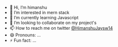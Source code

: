 - 👋 Hi, I’m himanshu
- 👀 I’m interested in mern stack
- 🌱 I’m currently learning Javascript 
- 💞️ I’m looking to collaborate on my project's 
- 📫 How to reach me on twitter <a href="https://twitter.com/HimanshuJaysw14" target = blanck >@HimanshuJaysw14 <a>
- 😄 Pronouns: ...
- ⚡ Fun fact: ...

<!---
himanshujays29/himanshujays29 is a ✨ special ✨ repository because its `README.md` (this file) appears on your GitHub profile.
You can click the Preview link to take a look at your changes.
--->
